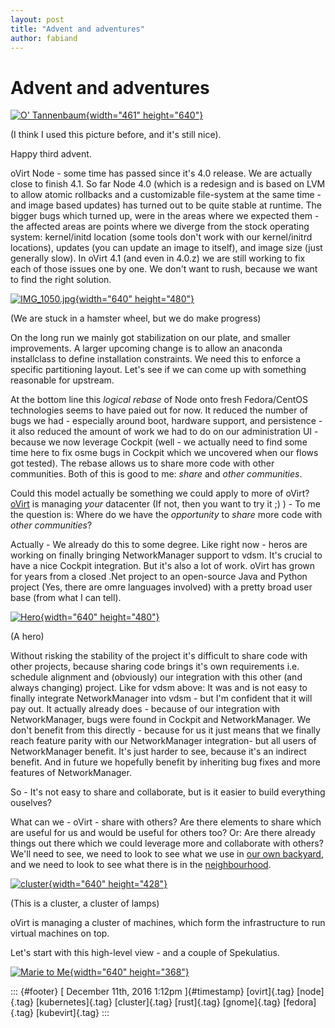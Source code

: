 ```yaml
---
layout: post
title: "Advent and adventures"
author: fabiand
---
```



Advent and adventures
=====================

[![O\'
Tannenbaum](https://c1.staticflickr.com/3/2106/2086030921_80cf29799e_z.jpg?zz=1){width="461"
height="640"}](https://www.flickr.com/photos/mappix/2086030921/in/photolist-4bksjn-dVcE-qxbPat-vo8eP-abycWf-iqhaaA-4ctPoX-b8dZ9k-vguVh-ztpT-4g1HUc-urEJK-mVM4Xf-5RGobB-7o7dqB-ChVFNu-a2AWX-itg1ri-dAKozp-q4kYsj-iob6VW-92xbJr-ify5zw-91fnRC-dGCwAi-93w4cY-dCsy13-7qVXRt-ihGxNU-4iAJyG-BoVzSC-v9GCZ-bcqh74-v9GCY-oDJiMr-b3gdRV-8YbTCp-5Ko2bK-7nn1L5-4fXZvD-pteP8u-qbgP48-e9j8L-ffNWyE-97p9dh-jZ3AGv-dBKdWZ-8YRfMh-dzJDn3-aWmqZi "O' Tannenbaum")

(I think I used this picture before, and it's still nice).

Happy third advent.

oVirt Node - some time has passed since it's 4.0 release. We are
actually close to finish 4.1. So far Node 4.0 (which is a redesign and
is based on LVM to allow atomic rollbacks and a customizable file-system
at the same time - and image based updates) has turned out to be quite
stable at runtime. The bigger bugs which turned up, were in the areas
where we expected them - the affected areas are points where we diverge
from the stock operating system: kernel/initd location (some tools don't
work with our kernel/initrd locations), updates (you can update an image
to itself), and image size (just generally slow). In oVirt 4.1 (and even
in 4.0.z) we are still working to fix each of those issues one by one.
We don't want to rush, because we want to find the right solution.

[![IMG\_1050.jpg](https://c7.staticflickr.com/4/3421/3918561478_3ec720b8ca_z.jpg){width="640"
height="480"}](https://www.flickr.com/photos/7363531@N05/3918561478/ "IMG_1050.jpg")

(We are stuck in a hamster wheel, but we do make progress)

On the long run we mainly got stabilization on our plate, and smaller
improvements. A larger upcoming change is to allow an anaconda
installclass to define installation constraints. We need this to enforce
a specific partitioning layout. Let's see if we can come up with
something reasonable for upstream.

At the bottom line this *logical rebase* of Node onto fresh
Fedora/CentOS technologies seems to have paied out for now. It reduced
the number of bugs we had - especially around boot, hardware support,
and persistence - it also reduced the amount of work we had to do on our
administration UI - because we now leverage Cockpit (well - we actually
need to find some time here to fix osme bugs in Cockpit which we
uncovered when our flows got tested). The rebase allows us to share more
code with other communities. Both of this is good to me: *share* and
*other communities*.

Could this model actually be something we could apply to more of oVirt?
[oVirt](http://www.ovirt.org) is managing *your* datacenter (If not,
then you want to try it ;) ) - To me the question is: Where do we have
the *opportunity* to *share* more code with *other communities*?

Actually - We already do this to some degree. Like right now - heros are
working on finally bringing NetworkManager support to vdsm. It's crucial
to have a nice Cockpit integration. But it's also a lot of work. oVirt
has grown for years from a closed .Net project to an open-source Java
and Python project (Yes, there are omre languages involved) with a
pretty broad user base (from what I can tell).

[![Hero](https://c5.staticflickr.com/3/2195/2095949332_973cd9c237_z.jpg){width="640"
height="480"}](https://www.flickr.com/photos/erix/2095949332/ "Hero")

(A hero)

Without risking the stability of the project it's difficult to share
code with other projects, because sharing code brings it's own
requirements i.e. schedule alignment and (obviously) our integration
with this other (and always changing) project. Like for vdsm above: It
was and is not easy to finally integrate NetworkManager into vdsm - but
I'm confident that it will pay out. It actually already does - because
of our integration with NetworkManager, bugs were found in Cockpit and
NetworkManager. We don't benefit from this directly - because for us it
just means that we finally reach feature parity with our NetworkManager
integration- but all users of NetworkManager benefit. It's just harder
to see, because it's an indirect benefit. And in future we hopefully
benefit by inheriting bug fixes and more features of NetworkManager.

So - It's not easy to share and collaborate, but is it easier to build
everything ouselves?

What can we - oVirt - share with others? Are there elements to share
which are useful for us and would be useful for others too? Or: Are
there already things out there which we could leverage more and
collaborate with others? We'll need to see, we need to look to see what
we use in [our own
backyard](https://gerrit.ovirt.org/#/admin/projects/), and we need to
look to see what there is in the
[neighbourhood](https://octoverse.github.com/).

[![cluster](https://c2.staticflickr.com/8/7167/6514048257_40a535c844_z.jpg){width="640"
height="428"}](https://www.flickr.com/photos/petithiboux/6514048257/ "cluster")

(This is a cluster, a cluster of lamps)

oVirt is managing a cluster of machines, which form the infrastructure
to run virtual machines on top.

Let's start with this high-level view - and a couple of Spekulatius.

[![Marie to
Me](https://c2.staticflickr.com/8/7174/6770106561_184b646e38_z.jpg){width="640"
height="368"}](https://www.flickr.com/photos/saaleha/6770106561/in/photolist-EkCM9x-9x8PfA-dNhZxe-7xSWLo-v76P2-9x8NE5-9vSSAA-9vPQbT-dG9qfj-ozb5Qt-5L1xm4-aXd21c-dfZHMu-c68Dvq-c68DxY-jyY2fo-aXKwGx-a5XXxb-dG9qj1-7xMtMc-7xMtLP-7xRESW-7xMHsx-7xMtMe-dG412H-7xMtM4-7xMk2X-7xMHst-e1krU7-7xMtLV-na68zE-7xRET5-7xRETs-7xMHsc-hPd9J-7xMtMn-7xMHsn-7fR93N-fUopoC-qB997-7xRETh-7xRETG-7xMHsg-7xMHsk-bjfyPc-q7mfR7-2YrzxR-tyq1A-EcoQqe-q7pVcJ "Marie to Me")

::: {#footer}
[ December 11th, 2016 1:12pm ]{#timestamp} [ovirt]{.tag} [node]{.tag}
[kubernetes]{.tag} [cluster]{.tag} [rust]{.tag} [gnome]{.tag}
[fedora]{.tag} [kubevirt]{.tag}
:::
